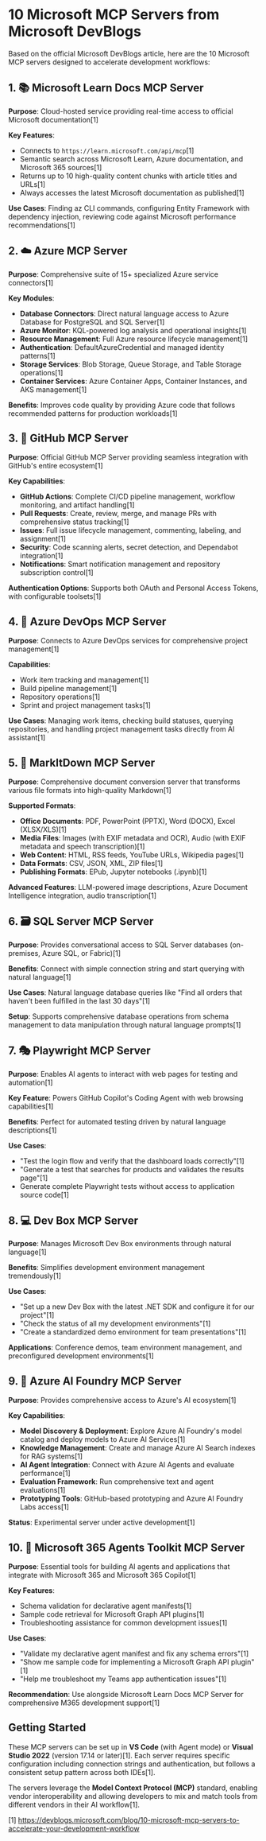 # 10 Microsoft MCP Servers from Microsoft DevBlogs

Based on the official Microsoft DevBlogs article, here are the 10 Microsoft MCP servers designed to accelerate development workflows:

## 1. 📚 Microsoft Learn Docs MCP Server

**Purpose**: Cloud-hosted service providing real-time access to official Microsoft documentation[1]

**Key Features**:
- Connects to `https://learn.microsoft.com/api/mcp`[1]
- Semantic search across Microsoft Learn, Azure documentation, and Microsoft 365 sources[1]
- Returns up to 10 high-quality content chunks with article titles and URLs[1]
- Always accesses the latest Microsoft documentation as published[1]

**Use Cases**: Finding az CLI commands, configuring Entity Framework with dependency injection, reviewing code against Microsoft performance recommendations[1]

## 2. ☁️ Azure MCP Server

**Purpose**: Comprehensive suite of 15+ specialized Azure service connectors[1]

**Key Modules**:
- **Database Connectors**: Direct natural language access to Azure Database for PostgreSQL and SQL Server[1]
- **Azure Monitor**: KQL-powered log analysis and operational insights[1]
- **Resource Management**: Full Azure resource lifecycle management[1]
- **Authentication**: DefaultAzureCredential and managed identity patterns[1]
- **Storage Services**: Blob Storage, Queue Storage, and Table Storage operations[1]
- **Container Services**: Azure Container Apps, Container Instances, and AKS management[1]

**Benefits**: Improves code quality by providing Azure code that follows recommended patterns for production workloads[1]

## 3. 🐙 GitHub MCP Server

**Purpose**: Official GitHub MCP Server providing seamless integration with GitHub's entire ecosystem[1]

**Key Capabilities**:
- **GitHub Actions**: Complete CI/CD pipeline management, workflow monitoring, and artifact handling[1]
- **Pull Requests**: Create, review, merge, and manage PRs with comprehensive status tracking[1]
- **Issues**: Full issue lifecycle management, commenting, labeling, and assignment[1]
- **Security**: Code scanning alerts, secret detection, and Dependabot integration[1]
- **Notifications**: Smart notification management and repository subscription control[1]

**Authentication Options**: Supports both OAuth and Personal Access Tokens, with configurable toolsets[1]

## 4. 🔄 Azure DevOps MCP Server

**Purpose**: Connects to Azure DevOps services for comprehensive project management[1]

**Capabilities**:
- Work item tracking and management[1]
- Build pipeline management[1]
- Repository operations[1]
- Sprint and project management tasks[1]

**Use Cases**: Managing work items, checking build statuses, querying repositories, and handling project management tasks directly from AI assistant[1]

## 5. 📝 MarkItDown MCP Server

**Purpose**: Comprehensive document conversion server that transforms various file formats into high-quality Markdown[1]

**Supported Formats**:
- **Office Documents**: PDF, PowerPoint (PPTX), Word (DOCX), Excel (XLSX/XLS)[1]
- **Media Files**: Images (with EXIF metadata and OCR), Audio (with EXIF metadata and speech transcription)[1]
- **Web Content**: HTML, RSS feeds, YouTube URLs, Wikipedia pages[1]
- **Data Formats**: CSV, JSON, XML, ZIP files[1]
- **Publishing Formats**: EPub, Jupyter notebooks (.ipynb)[1]

**Advanced Features**: LLM-powered image descriptions, Azure Document Intelligence integration, audio transcription[1]

## 6. 🗃️ SQL Server MCP Server

**Purpose**: Provides conversational access to SQL Server databases (on-premises, Azure SQL, or Fabric)[1]

**Benefits**: Connect with simple connection string and start querying with natural language[1]

**Use Cases**: Natural language database queries like "Find all orders that haven't been fulfilled in the last 30 days"[1]

**Setup**: Supports comprehensive database operations from schema management to data manipulation through natural language prompts[1]

## 7. 🎭 Playwright MCP Server

**Purpose**: Enables AI agents to interact with web pages for testing and automation[1]

**Key Feature**: Powers GitHub Copilot's Coding Agent with web browsing capabilities[1]

**Benefits**: Perfect for automated testing driven by natural language descriptions[1]

**Use Cases**: 
- "Test the login flow and verify that the dashboard loads correctly"[1]
- "Generate a test that searches for products and validates the results page"[1]
- Generate complete Playwright tests without access to application source code[1]

## 8. 💻 Dev Box MCP Server

**Purpose**: Manages Microsoft Dev Box environments through natural language[1]

**Benefits**: Simplifies development environment management tremendously[1]

**Use Cases**:
- "Set up a new Dev Box with the latest .NET SDK and configure it for our project"[1]
- "Check the status of all my development environments"[1]
- "Create a standardized demo environment for team presentations"[1]

**Applications**: Conference demos, team environment management, and preconfigured development environments[1]

## 9. 🤖 Azure AI Foundry MCP Server

**Purpose**: Provides comprehensive access to Azure's AI ecosystem[1]

**Key Capabilities**:
- **Model Discovery & Deployment**: Explore Azure AI Foundry's model catalog and deploy models to Azure AI Services[1]
- **Knowledge Management**: Create and manage Azure AI Search indexes for RAG systems[1]
- **AI Agent Integration**: Connect with Azure AI Agents and evaluate performance[1]
- **Evaluation Framework**: Run comprehensive text and agent evaluations[1]
- **Prototyping Tools**: GitHub-based prototyping and Azure AI Foundry Labs access[1]

**Status**: Experimental server under active development[1]

## 10. 🏢 Microsoft 365 Agents Toolkit MCP Server

**Purpose**: Essential tools for building AI agents and applications that integrate with Microsoft 365 and Microsoft 365 Copilot[1]

**Key Features**:
- Schema validation for declarative agent manifests[1]
- Sample code retrieval for Microsoft Graph API plugins[1]
- Troubleshooting assistance for common development issues[1]

**Use Cases**:
- "Validate my declarative agent manifest and fix any schema errors"[1]
- "Show me sample code for implementing a Microsoft Graph API plugin"[1]
- "Help me troubleshoot my Teams app authentication issues"[1]

**Recommendation**: Use alongside Microsoft Learn Docs MCP Server for comprehensive M365 development support[1]

## Getting Started

These MCP servers can be set up in **VS Code** (with Agent mode) or **Visual Studio 2022** (version 17.14 or later)[1]. Each server requires specific configuration including connection strings and authentication, but follows a consistent setup pattern across both IDEs[1].

The servers leverage the **Model Context Protocol (MCP)** standard, enabling vendor interoperability and allowing developers to mix and match tools from different vendors in their AI workflow[1].

[1] https://devblogs.microsoft.com/blog/10-microsoft-mcp-servers-to-accelerate-your-development-workflow
